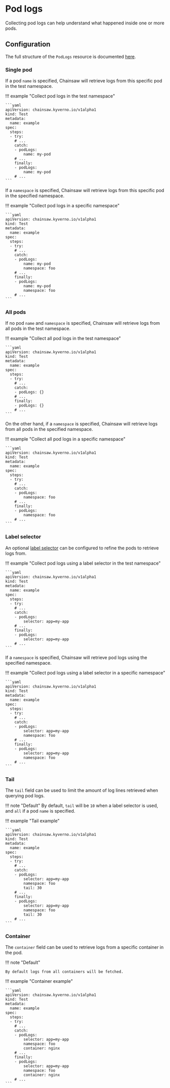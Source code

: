 # Pod logs

Collecting pod logs can help understand what happened inside one or more pods.

## Configuration

The full structure of the `PodLogs` resource is documented [here](../apis/chainsaw.v1alpha1.md#chainsaw-kyverno-io-v1alpha1-PodLogs).

### Single pod

If a pod `name` is specified, Chainsaw will retrieve logs from this specific pod in the test namespace.

!!! example "Collect pod logs in the test namespace"

    ```yaml
    apiVersion: chainsaw.kyverno.io/v1alpha1
    kind: Test
    metadata:
      name: example
    spec:
      steps:
      - try:
        # ...
        catch:
        - podLogs:
            name: my-pod
        # ...
        finally:
        - podLogs:
            name: my-pod
        # ...
    ```

If a `namespace` is specified, Chainsaw will retrieve logs from this specific pod in the specified namespace.

!!! example "Collect pod logs in a specific namespace"

    ```yaml
    apiVersion: chainsaw.kyverno.io/v1alpha1
    kind: Test
    metadata:
      name: example
    spec:
      steps:
      - try:
        # ...
        catch:
        - podLogs:
            name: my-pod
            namespace: foo
        # ...
        finally:
        - podLogs:
            name: my-pod
            namespace: foo
        # ...
    ```

### All pods

If no pod `name` and `namespace` is specified, Chainsaw will retrieve logs from all pods in the test namespace.

!!! example "Collect all pod logs in the test namespace"

    ```yaml
    apiVersion: chainsaw.kyverno.io/v1alpha1
    kind: Test
    metadata:
      name: example
    spec:
      steps:
      - try:
        # ...
        catch:
        - podLogs: {}
        # ...
        finally:
        - podLogs: {}
        # ...
    ```

On the other hand, if a `namespace` is specified, Chainsaw will retrieve logs from all pods in the specified namespace.

!!! example "Collect all pod logs in a specific namespace"

    ```yaml
    apiVersion: chainsaw.kyverno.io/v1alpha1
    kind: Test
    metadata:
      name: example
    spec:
      steps:
      - try:
        # ...
        catch:
        - podLogs:
            namespace: foo
        # ...
        finally:
        - podLogs:
            namespace: foo
        # ...
    ```

### Label selector

An optional [label selector](https://kubernetes.io/docs/concepts/overview/working-with-objects/labels/#label-selectors) can be configured to refine the pods to retrieve logs from.

!!! example "Collect pod logs using a label selector in the test namespace"

    ```yaml
    apiVersion: chainsaw.kyverno.io/v1alpha1
    kind: Test
    metadata:
      name: example
    spec:
      steps:
      - try:
        # ...
        catch:
        - podLogs:
            selector: app=my-app
        # ...
        finally:
        - podLogs:
            selector: app=my-app
        # ...
    ```

If a `namespace` is specified, Chainsaw will retrieve pod logs using the specified namespace.

!!! example "Collect pod logs using a label selector in a specific namespace"

    ```yaml
    apiVersion: chainsaw.kyverno.io/v1alpha1
    kind: Test
    metadata:
      name: example
    spec:
      steps:
      - try:
        # ...
        catch:
        - podLogs:
            selector: app=my-app
            namespace: foo
        # ...
        finally:
        - podLogs:
            selector: app=my-app
            namespace: foo
        # ...
    ```

### Tail

The `tail` field can be used to limit the amount of log lines retrieved when querying pod logs.

!!! note "Default"
    By default, `tail` will be `10` when a label selector is used, and `all` if a pod `name` is specified.

!!! example "Tail example"

    ```yaml
    apiVersion: chainsaw.kyverno.io/v1alpha1
    kind: Test
    metadata:
      name: example
    spec:
      steps:
      - try:
        # ...
        catch:
        - podLogs:
            selector: app=my-app
            namespace: foo
            tail: 30
        # ...
        finally:
        - podLogs:
            selector: app=my-app
            namespace: foo
            tail: 30
        # ...
    ```

### Container

The `container` field can be used to retrieve logs from a specific container in the pod.

!!! note "Default"

    By default logs from all containers will be fetched.

!!! example "Container example"

    ```yaml
    apiVersion: chainsaw.kyverno.io/v1alpha1
    kind: Test
    metadata:
      name: example
    spec:
      steps:
      - try:
        # ...
        catch:
        - podLogs:
            selector: app=my-app
            namespace: foo
            container: nginx
        # ...
        finally:
        - podLogs:
            selector: app=my-app
            namespace: foo
            container: nginx
        # ...
    ```
